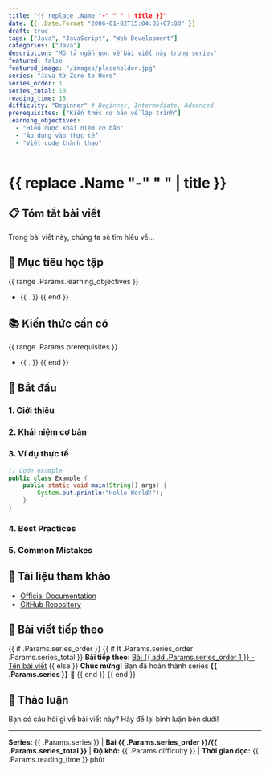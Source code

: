 ```yaml
---
title: "{{ replace .Name "-" " " | title }}"
date: {{ .Date.Format "2006-01-02T15:04:05+07:00" }}
draft: true
tags: ["Java", "JavaScript", "Web Development"]
categories: ["Java"]
description: "Mô tả ngắn gọn về bài viết này trong series"
featured: false
featured_image: "/images/placeholder.jpg"
series: "Java từ Zero to Hero"
series_order: 1
series_total: 10
reading_time: 15
difficulty: "Beginner" # Beginner, Intermediate, Advanced
prerequisites: ["Kiến thức cơ bản về lập trình"]
learning_objectives: 
  - "Hiểu được khái niệm cơ bản"
  - "Áp dụng vào thực tế"
  - "Viết code thành thạo"
---
```


# {{ replace .Name "-" " " | title }}

## 📋 Tóm tắt bài viết

Trong bài viết này, chúng ta sẽ tìm hiểu về...

## 🎯 Mục tiêu học tập

{{ range .Params.learning_objectives }}
- {{ . }}
{{ end }}

## 📚 Kiến thức cần có

{{ range .Params.prerequisites }}
- {{ . }}
{{ end }}

## 🚀 Bắt đầu

### 1. Giới thiệu

### 2. Khái niệm cơ bản

### 3. Ví dụ thực tế

```java
// Code example
public class Example {
    public static void main(String[] args) {
        System.out.println("Hello World!");
    }
}
```

### 4. Best Practices

### 5. Common Mistakes

## 🔗 Tài liệu tham khảo

- [Official Documentation](https://example.com)
- [GitHub Repository](https://github.com/example)

## 📖 Bài viết tiếp theo

{{ if .Params.series_order }}
{{ if lt .Params.series_order .Params.series_total }}
**Bài tiếp theo:** [Bài {{ add .Params.series_order 1 }} - Tên bài viết](/blog/next-post/)
{{ else }}
**Chúc mừng!** Bạn đã hoàn thành series **{{ .Params.series }}** 🎉
{{ end }}
{{ end }}

## 💬 Thảo luận

Bạn có câu hỏi gì về bài viết này? Hãy để lại bình luận bên dưới!

---

**Series:** {{ .Params.series }} | **Bài {{ .Params.series_order }}/{{ .Params.series_total }}** | **Độ khó:** {{ .Params.difficulty }} | **Thời gian đọc:** {{ .Params.reading_time }} phút
